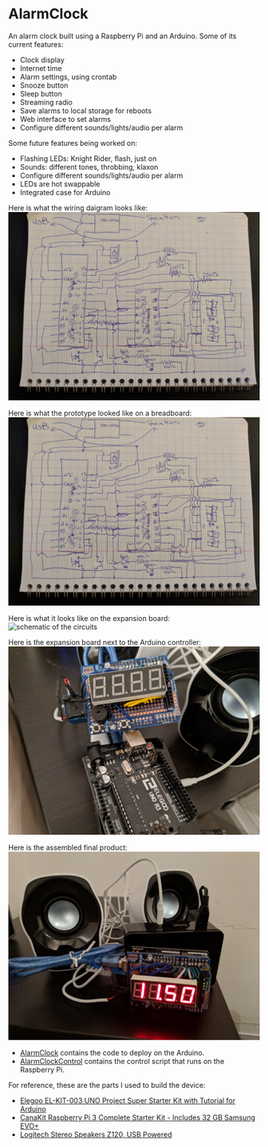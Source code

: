 # AlarmClock

An alarm clock built using a Raspberry Pi and an Arduino. Some of its current features:

 * Clock display
 * Internet time
 * Alarm settings, using crontab
 * Snooze button
 * Sleep button
 * Streaming radio
 * Save alarms to local storage for reboots
 * Web interface to set alarms
 * Configure different sounds/lights/audio per alarm

Some future features being worked on:

 * Flashing LEDs: Knight Rider, flash, just on
 * Sounds: different tones, throbbing, klaxon
 * Configure different sounds/lights/audio per alarm
 * LEDs are hot swappable
 * Integrated case for Arduino

Here is what the wiring daigram looks like:
![schematic of the circuits](images/schematic.jpg)

Here is what the prototype looked like on a breadboard:
![schematic of the circuits](images/schematic.jpg)

Here is what it looks like on the expansion board:
![schematic of the circuits](images/wiring.jpg)

Here is the expansion board next to the Arduino controller:
![schematic of the circuits](images/expansion.jpg)

Here is the assembled final product:
![schematic of the circuits](images/finalform.jpg)

* [AlarmClock](AlarmClock/) contains the code to deploy on the Arduino.
* [AlarmClockControl](AlarmClockControl/) contains the control script that runs on the Raspberry Pi.

For reference, these are the parts I used to build the device:

* [Elegoo EL-KIT-003 UNO Project Super Starter Kit with Tutorial for Arduino](http://a.co/is1QeRR)
* [CanaKit Raspberry Pi 3 Complete Starter Kit - Includes 32 GB Samsung EVO+](http://a.co/dgaqWof)
* [Logitech Stereo Speakers Z120, USB Powered](http://a.co/9sfc3Gj)

